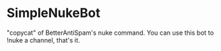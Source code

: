 # SimpleNukeBot
"copycat" of BetterAntiSpam's nuke command. You can use this bot to !nuke a channel, that's it.
